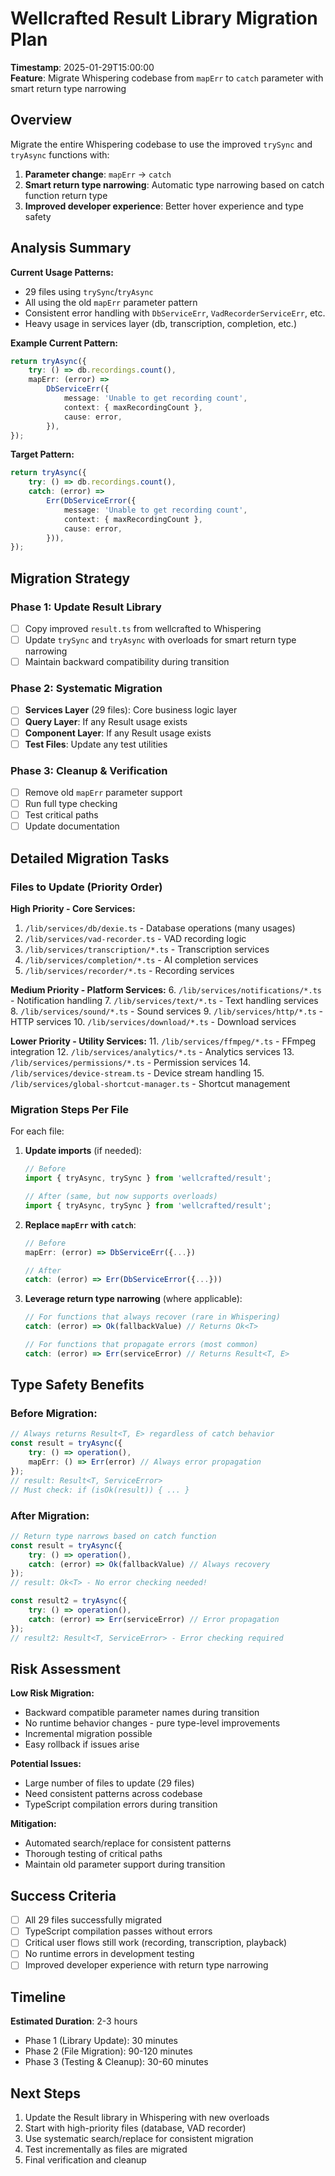 # Wellcrafted Result Library Migration Plan

**Timestamp**: 2025-01-29T15:00:00  
**Feature**: Migrate Whispering codebase from `mapErr` to `catch` parameter with smart return type narrowing

## Overview

Migrate the entire Whispering codebase to use the improved `trySync` and `tryAsync` functions with:
1. **Parameter change**: `mapErr` → `catch`
2. **Smart return type narrowing**: Automatic type narrowing based on catch function return type
3. **Improved developer experience**: Better hover experience and type safety

## Analysis Summary

**Current Usage Patterns:**
- 29 files using `trySync`/`tryAsync` 
- All using the old `mapErr` parameter pattern
- Consistent error handling with `DbServiceErr`, `VadRecorderServiceErr`, etc.
- Heavy usage in services layer (db, transcription, completion, etc.)

**Example Current Pattern:**
```typescript
return tryAsync({
    try: () => db.recordings.count(),
    mapErr: (error) =>
        DbServiceErr({
            message: 'Unable to get recording count',
            context: { maxRecordingCount },
            cause: error,
        }),
});
```

**Target Pattern:**
```typescript
return tryAsync({
    try: () => db.recordings.count(),
    catch: (error) =>
        Err(DbServiceError({
            message: 'Unable to get recording count', 
            context: { maxRecordingCount },
            cause: error,
        })),
});
```

## Migration Strategy

### Phase 1: Update Result Library
- [ ] Copy improved `result.ts` from wellcrafted to Whispering
- [ ] Update `trySync` and `tryAsync` with overloads for smart return type narrowing
- [ ] Maintain backward compatibility during transition

### Phase 2: Systematic Migration
- [ ] **Services Layer** (29 files): Core business logic layer
- [ ] **Query Layer**: If any Result usage exists  
- [ ] **Component Layer**: If any Result usage exists
- [ ] **Test Files**: Update any test utilities

### Phase 3: Cleanup & Verification  
- [ ] Remove old `mapErr` parameter support
- [ ] Run full type checking
- [ ] Test critical paths
- [ ] Update documentation

## Detailed Migration Tasks

### Files to Update (Priority Order)

**High Priority - Core Services:**
1. `/lib/services/db/dexie.ts` - Database operations (many usages)
2. `/lib/services/vad-recorder.ts` - VAD recording logic
3. `/lib/services/transcription/*.ts` - Transcription services
4. `/lib/services/completion/*.ts` - AI completion services
5. `/lib/services/recorder/*.ts` - Recording services

**Medium Priority - Platform Services:**
6. `/lib/services/notifications/*.ts` - Notification handling
7. `/lib/services/text/*.ts` - Text handling services  
8. `/lib/services/sound/*.ts` - Sound services
9. `/lib/services/http/*.ts` - HTTP services
10. `/lib/services/download/*.ts` - Download services

**Lower Priority - Utility Services:**
11. `/lib/services/ffmpeg/*.ts` - FFmpeg integration
12. `/lib/services/analytics/*.ts` - Analytics services
13. `/lib/services/permissions/*.ts` - Permission services
14. `/lib/services/device-stream.ts` - Device stream handling
15. `/lib/services/global-shortcut-manager.ts` - Shortcut management

### Migration Steps Per File

For each file:

1. **Update imports** (if needed):
   ```typescript
   // Before
   import { tryAsync, trySync } from 'wellcrafted/result';
   
   // After (same, but now supports overloads)
   import { tryAsync, trySync } from 'wellcrafted/result';
   ```

2. **Replace `mapErr` with `catch`**:
   ```typescript
   // Before
   mapErr: (error) => DbServiceErr({...})
   
   // After  
   catch: (error) => Err(DbServiceError({...}))
   ```

3. **Leverage return type narrowing** (where applicable):
   ```typescript
   // For functions that always recover (rare in Whispering)
   catch: (error) => Ok(fallbackValue) // Returns Ok<T>
   
   // For functions that propagate errors (most common)  
   catch: (error) => Err(serviceError) // Returns Result<T, E>
   ```

## Type Safety Benefits

### Before Migration:
```typescript
// Always returns Result<T, E> regardless of catch behavior
const result = tryAsync({
    try: () => operation(),
    mapErr: () => Err(error) // Always error propagation
});
// result: Result<T, ServiceError>
// Must check: if (isOk(result)) { ... }
```

### After Migration:
```typescript
// Return type narrows based on catch function
const result = tryAsync({
    try: () => operation(), 
    catch: (error) => Ok(fallbackValue) // Always recovery
});
// result: Ok<T> - No error checking needed!

const result2 = tryAsync({
    try: () => operation(),
    catch: (error) => Err(serviceError) // Error propagation  
});
// result2: Result<T, ServiceError> - Error checking required
```

## Risk Assessment

**Low Risk Migration:**
- Backward compatible parameter names during transition
- No runtime behavior changes - pure type-level improvements  
- Incremental migration possible
- Easy rollback if issues arise

**Potential Issues:**
- Large number of files to update (29 files)
- Need consistent patterns across codebase
- TypeScript compilation errors during transition

**Mitigation:**
- Automated search/replace for consistent patterns
- Thorough testing of critical paths
- Maintain old parameter support during transition

## Success Criteria

- [ ] All 29 files successfully migrated
- [ ] TypeScript compilation passes without errors
- [ ] Critical user flows still work (recording, transcription, playback)
- [ ] No runtime errors in development testing
- [ ] Improved developer experience with return type narrowing

## Timeline

**Estimated Duration**: 2-3 hours
- Phase 1 (Library Update): 30 minutes  
- Phase 2 (File Migration): 90-120 minutes
- Phase 3 (Testing & Cleanup): 30-60 minutes

## Next Steps

1. Update the Result library in Whispering with new overloads
2. Start with high-priority files (database, VAD recorder)
3. Use systematic search/replace for consistent migration
4. Test incrementally as files are migrated
5. Final verification and cleanup